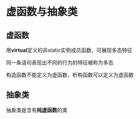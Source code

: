 # 虚函数与抽象类

## 虚函数

用**virtual**定义的非static实例成员函数，可展现多态特征

同一条语句表现出不同的行为的特征被称为多态

构造函数不能定义为虚函数，析构函数可以定义为虚函数

## 抽象类

抽象类是含有**纯虚函数**的类
